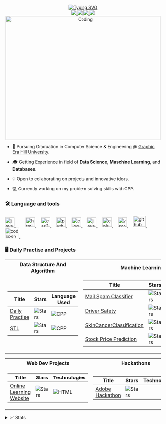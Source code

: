 <p align="center">
<a href="https://github.com/Kuliyalrashmi">
    <img src="https://readme-typing-svg.demolab.com?font=Georgia&size=18&duration=2000&pause=100&multiline=true&width=700&height=80&lines=Rashmi+Kuliyal;Tech+Enthusiast+%7C+Grad+Student+%7C+Computer+Engineering+Understudies;Machine+Learning+%7C+Data+Science+%7C+Web+Devlopment" alt="Typing SVG" />
</a>
<br/>

<a href="">
    <img src="https://img.shields.io/badge/Website-Kuliyal.io-red?style=flat-square">
</a>  
<a href="">
    <img src="https://img.shields.io/badge/PDF-CV-red?style=flat-square&logo=adobe">
</a>  
<a href="http://www.linkedin.com/in/rashmi-kuliyal-01189622b">
    <img src="https://img.shields.io/badge/-Linkedin-blue?style=flat-square&logo=linkedin">
</a>
<a href="mailto:">
    <img src="https://img.shields.io/badge/-Email-red?style=flat-square&logo=gmail&logoColor=white">
</a>
</a>

<br/> 

<!--
<a href="(https://github.com/Kuliyalrashmi)">
    <img src="https://github-stats-alpha.vercel.app/api?username=Kuliyalrashmi&cc=22272e&tc=37BCF6&ic=fff&bc=0000">
</a>
-->

<img src="https://cdn.dribbble.com/users/330915/screenshots/2082808/2_reports_dribbble.gif" alt="Coding"  height= 400 width=500>


</p>

* 📖 Pursuing Graduation in Computer Science & Engineering @ [Graphic Era Hill University](https://www.gehu.ac.in/). 

* 🎓 Getting Experience in field of **Data Science**, **Maschine Learning**, and **Databases**.

* 💡 Open to collaborating on projects and innovative ideas.

* 💻 Currently working on my problem solving skills with CPP.

###

<h3 align="left">🛠 Language and tools</h3>

###

<div align="left">
  <a href="https://devdocs.io/javascript/" target="_blank" rel="noreferrer"> <img src="https://cdn.jsdelivr.net/gh/devicons/devicon/icons/javascript/javascript-original.svg" height="30" alt="javascript logo"  />  </a> 
  <img width="12" />
  <img width="12" />
  <a href="https://www.w3.org/html/" target="_blank" rel="noreferrer"> <img src="https://cdn.jsdelivr.net/gh/devicons/devicon/icons/html5/html5-original.svg" height="30" alt="html5 logo"  />  </a> 
  <img width="12" />
  <a href="https://www.w3schools.com/css/" target="_blank" rel="noreferrer"> <img src="https://cdn.jsdelivr.net/gh/devicons/devicon/icons/css3/css3-original.svg" height="30" alt="css3 logo"  /> </a> 
  <img width="12" />
  <a href="https://www.python.org" target="_blank" rel="noreferrer"> <img src="https://cdn.jsdelivr.net/gh/devicons/devicon/icons/python/python-original.svg" height="30" alt="python logo"  />  </a> 
  <img width="12" />
  <a href="https://www.cprogramming.com/" target="_blank" rel="noreferrer"> <img src="https://cdn.jsdelivr.net/gh/devicons/devicon/icons/c/c-original.svg" height="30" alt="c logo"  /> </a> 
  <img width="12" />
  <a href="https://www.java.com" target="_blank" rel="noreferrer"> <img src="https://cdn.jsdelivr.net/gh/devicons/devicon/icons/java/java-original.svg" height="30" alt="java logo"  /> </a> 
  <img width="12" />
  <a href="https://www.w3schools.com/cpp/" target="_blank" rel="noreferrer"> <img src="https://cdn.jsdelivr.net/gh/devicons/devicon/icons/cplusplus/cplusplus-original.svg" height="30" alt="cplusplus logo"  /> </a> 
  <img width="12" />
  <a href="https://code.visualstudio.com/" target="_blank" rel="noreferrer"> <img src="https://cdn.jsdelivr.net/gh/devicons/devicon/icons/vscode/vscode-original.svg" height="30" alt="vscode logo"  /> </a> 
  <img width="12" />
  <a href="https://docs.github.com/en/get-started/quickstart/git-and-github-learning-resources" target="_blank" rel="noreferrer"><img src="https://banner2.cleanpng.com/20180711/iqy/aawpwnuou.webp" height="35" width="40" alt="github logo"  /> </a> 
  <img width="12" /> 
  <a href="https://codepen.io/" target="_blank" rel="noreferrer"> <img src="https://www.vectorlogo.zone/logos/codepen/codepen-tile.svg" height="35" width="45" alt="codepen logo"  /> </a> 
</div>

###


### 🖥️ Daily Practise and Projects
<table>
<tr><th>Data Structure And Algorithm</th><th>Machine Learning</th></tr>
<tr><td>

|Title | Stars | Language Used |
|--|--|--|
| [Daily Practise](https://github.com/Kuliyalrashmi/DSA_Questions) | <img alt="Stars" src="https://img.shields.io/github/stars/Kuliyalrashmi/DSA_Questions?style=flat-circle&labelColor=red"/> | ![CPP](https://img.shields.io/badge/-C++-blue?logo=cplusplus&logoColor=green&labelColor=blue&color=orange)|
| [STL](https://github.com/Kuliyalrashmi/CPP) | <img alt="Stars" src="https://img.shields.io/github/stars/Kuliyalrashmi/CPP?style=flat-circle&labelColor=red"/> | ![CPP](https://img.shields.io/badge/-C++-blue?logo=cplusplus&logoColor=green&labelColor=blue&color=orange)|

</td><td>

|Title | Stars | Technologies|
|--|--|--|
| [Mail Spam Classifier](https://github.com/Kuliyalrashmi/Mail-Spam-Classification) | <img alt="Stars" src="https://img.shields.io/github/stars/Kuliyalrashmi/Mail-Spam-Classification?style=flat-circle&labelColor=orange"/> | ![Python](https://img.shields.io/badge/Python-package%2Fv%2F%3Auser%2F%3Arepo?logo=Python&logoColor=green&labelColor=blue&color=orange)|
| [Driver Safety](https://github.com/Kuliyalrashmi/DriverSafety) | <img alt="Stars" src="https://img.shields.io/github/stars/Kuliyalrashmi/DriverSafety?style=flat-circle&labelColor=orange"/> | ![Python](https://img.shields.io/badge/Python-package%2Fv%2F%3Auser%2F%3Arepo?logo=Python&logoColor=green&labelColor=blue&color=orange)|
| [SkinCancerClassification](https://github.com/Kuliyalrashmi/SkinCancerClassifier) | <img alt="Stars" src="https://img.shields.io/github/stars/Kuliyalrashmi/SkinCancerClassifier?style=flat-circle&labelColor=orange"/> | ![Python](https://img.shields.io/badge/Python-package%2Fv%2F%3Auser%2F%3Arepo?logo=Python&logoColor=green&labelColor=blue&color=orange)|
| [Stock Price Prediction](https://github.com/Kuliyalrashmi/Stock-Price-Prediction) | <img alt="Stars" src="https://img.shields.io/github/stars/Kuliyalrashmi/Stock-Price-Prediction?style=flat-circle&labelColor=orange"/> | ![Python](https://img.shields.io/badge/Python-package%2Fv%2F%3Auser%2F%3Arepo?logo=Python&logoColor=green&labelColor=blue&color=orange)|

</td></tr> </table>

<table>
<tr><th>Web Dev Projects</th><th>Hackathons</th></tr>
<tr><td>

|Title | Stars | Technologies|
|--|--|--|
| [Online Learning Website](https://github.com/Kuliyalrashmi/Online-Learning-Website) | <img alt="Stars" src="https://img.shields.io/github/stars/Kuliyalrashmi/Online-Learning-Website?style=flat-circle&labelColor=red"/> | ![HTML](https://img.shields.io/badge/HTML5-E34F26?style=for-the-badge&logo=html5&logoColor=white) | 
</td><td>

|Title | Stars | Technologies|
|--|--|--|
| [Adobe Hackathon](https://github.com/Kuliyalrashmi/Adobe-GenSolve) | <img alt="Stars" src="https://img.shields.io/github/stars/Kuliyalrashmi/Adobe-GenSolve?style=flat-circle&labelColor=red"/> |
 
</td></tr> </table>



<details>
<summary>📈 Stats</summary>
<br>
    
## My Github Stats


![](http://github-profile-summary-cards.vercel.app/api/cards/profile-details?username=Kuliyalrashmi&theme=dracula) 

![](http://github-profile-summary-cards.vercel.app/api/cards/repos-per-language?username=Kuliyalrashmi&theme=dracula) 
![](http://github-profile-summary-cards.vercel.app/api/cards/most-commit-language?username=Kuliyalrashmi&theme=dracula)

<br>
Currently Coding & Listening to:

[![Spotify](https://novatorem.vercel.app/api/spotify)](https://open.spotify.com/user/31lx4jv3jp2wfurwv62ynv5f7wyq)


</details>
